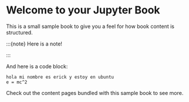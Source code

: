 # Welcome to your Jupyter Book

This is a small sample book to give you a feel for how book content is
structured.

:::{note}
Here is a note!

:::


And here is a code block:

```
hola mi nombre es erick y estoy en ubuntu
e = mc^2
```

Check out the content pages bundled with this sample book to see more.
